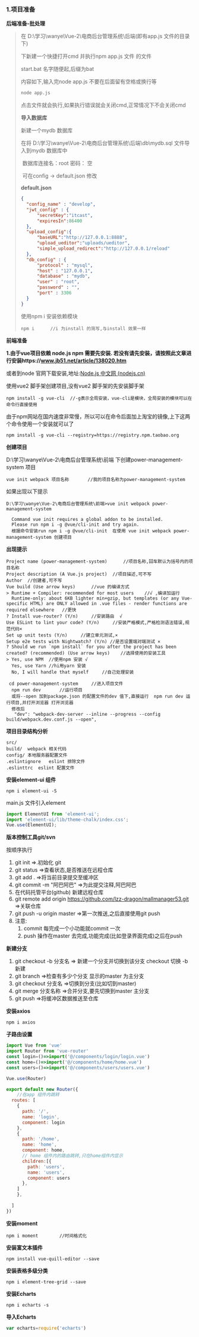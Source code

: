### 1.项目准备

**后端准备-批处理**

> 在 D:\学习\wanye\Vue-2\电商后台管理系统\后端(即有app.js 文件的目录下)
>
> 下新建一个快捷打开cmd 并执行npm app.js 文件 的文件
>
> start.bat 	名字随便起,后缀为bat
>
> 内容如下,输入完node app.js 不要在后面留有空格或换行等
>
> ```bat
> node app.js
> ```
>
> 点击文件就会执行,如果执行错误就会关闭cmd,正常情况下不会关闭cmd 
>
> **导入数据库**
>
> 新建一个mydb 数据库
>
> 在将 D:\学习\wanye\Vue-2\电商后台管理系统\后端\db\mydb.sql  文件导入到mydb 数据库中
>
> ​		数据库连接名：root    密码： 空
>
> ​				可在config -> default.json 修改
>
> **default.json** 
>
> ```json
> {
> 	"config_name" : "develop",
> 	"jwt_config" : {
> 		"secretKey":"itcast",
> 		"expiresIn":86400
> 	},
> 	"upload_config":{
> 		"baseURL":"http://127.0.0.1:8888",
> 		"upload_ueditor":"uploads/ueditor",
> 		"simple_upload_redirect":"http://127.0.0.1/reload"
> 	},
> 	"db_config" : {
> 		"protocol" : "mysql",
> 		"host" : "127.0.0.1",
> 		"database" : "mydb",
> 		"user" : "root",
> 		"password" : "",	
> 		"port" : 3306
> 	}
> }
> ```
>
> 使用npm i 安装依赖模块
>
> ```
> npm i      //i 为install 的简写,与install 效果一样
> ```
>
> 

**前端准备**

**1.由于vue项目依赖 node.js npm 需要先安装.  若没有请先安装，请按照此文章进行安装https://www.jb51.net/article/138020.htm**

或者到node 官网下载安装,地址:[Node.js 中文网 (nodejs.cn)](http://nodejs.cn/)

使用vue2 脚手架创建项目,没有vue2 脚手架的先安装脚手架

```
npm install -g vue-cli  //-g表示全局安装，vue-cli是模块，全局安装的模块可以在命令行直接使用  
```

由于npm网站在国内速度非常慢，所以可以在命令后面加上淘宝的镜像,上下这两个命令使用一个安装就可以了

```
npm install -g vue-cli --registry=https://registry.npm.taobao.org
```

**创建项目**

D:\学习\wanye\Vue-2\电商后台管理系统\前端 下创建power-management-system 项目

```
vue init webpack 项目名称		//我的项目名称为power-management-system
```

如果出现以下提示

```
D:\学习\wanye\Vue-2\电商后台管理系统\前端>vue init webpack power-management-system

  Command vue init requires a global addon to be installed.
  Please run npm i -g @vue/cli-init and try again.
  根据命令安装run npm i -g @vue/cli-init  在使用 vue init webpack power-management-system 创建项目
```

**出现提示**

```
Project name (power-management-system)		//项目名称,回车默认为括号内的项目名称
Project description (A Vue.js project)	//项目描述,可不写
Author	//创建者,可不写
Vue build (Use arrow keys)		//vue 的编译方式
> Runtime + Compiler: recommended for most users	//√ ,编译加运行
  Runtime-only: about 6KB lighter min+gzip, but templates (or any Vue-specific HTML) are ONLY allowed in .vue files - render functions are required elsewhere   //更快
? Install vue-router? (Y/n)		//安装路由	√
Use ESLint to lint your code? (Y/n)		//安装严格模式,严格检测语法错误,规范代码×
Set up unit tests (Y/n)		//建立单元测试,×
Setup e2e tests with Nightwatch? (Y/n) //是否设置端对端测试 ×
? Should we run `npm install` for you after the project has been created? (recommended) (Use arrow keys)	//选择使用的安装工具
> Yes, use NPM	//使用npm 安装 √
  Yes, use Yarn	//hi用yarn 安装
  No, I will handle that myself		//自己处理安装
```

```
 cd power-management-system		//进入项目文件
  npm run dev		//运行项目
  或将--open 加到package.json 的配置文件的dev 值下,直接运行  npm run dev 运行项目,并打开浏览器 打开浏览器
  修改后
   "dev": "webpack-dev-server --inline --progress --config build/webpack.dev.conf.js --open",
```

**项目目录结构分析**

```
src/
build/	webpack 相关代码
config/	本地服务器配置文件
.eslintignore	eslint 排除文件
.eslinttrc	eslint 配置文件
```

**安装element-ui 组件**

```
npm i element-ui -S
```

main.js 文件引入element

```js
import ElementUI from 'element-ui';
import 'element-ui/lib/theme-chalk/index.css';
Vue.use(ElementUI);
```

**版本控制工具git/svn**

按顺序执行

1. git init	=>.初始化 git
2. git status  =>查看状态,是否推送在远程仓库
3. git add .    =>将当前目录提交至缓冲区
4. git commit -m "阿巴阿巴" =>为此提交注释,阿巴阿巴
5. 在代码托管平台(github) 新建远程仓库
6. git remote add origin https://github.com/lzz-dragon/mallmanager53.git  =>关联仓库
7. git push  -u origin master  =>第一次推送,之后直接使用git push
8. 注意:
   1. commit 每完成一个小功能就commit 一次
   2. push 操作在master 去完成,功能完成(比如登录界面完成)之后在push 

**新建分支**

1. git checkout -b 分支名	=> 新建一个分支并切换到该分支	checkout 切换  -b 新建
2. git branch		=>检查有多少个分支	显示的master 为主分支
3. git checkout   分支名  =>切换到分支(比如切到master)
4. git  merge 分支名称   =>合并分支,要先切换到master 主分支
5. git push   =>将缓冲区数据推送至仓库

**安装axios**

```
npm i axios
```

**子路由设置**

```js 
import Vue from 'vue'
import Router from 'vue-router'
const login=()=>import('@/components/login/login.vue')
const home=()=>import('@/components/home/home.vue')
const users=()=>import('@/components/users/users.vue')

Vue.use(Router)

export default new Router({
    //在app 组件内跳转
  routes: [
    {
      path: '/',
      name: 'login',
      component: login
    },
    {
      path: '/home',
      name: 'home',
      component: home,
      // home 组件内的路由跳转,只在home组件内显示
      children:[{
        path: 'users',
        name: 'users',
        component: users
      },
    ]
    },
    
  ]
})

```

**安装moment**

```
npm i moment		//时间格式化
```

**安装富文本插件**

```
npm install vue-quill-editor --save
```

**安装表格多级分类**

```
npm i element-tree-grid --save
```

**安装Echarts**

```
npm i echarts -s
```

**导入Echarts**

```js
var echarts=require('echarts')
```


